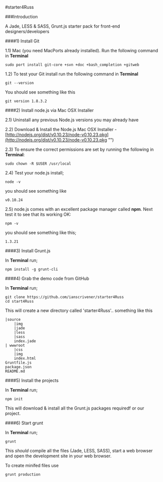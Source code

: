 #starter4Russ


###Introduction

A Jade, LESS &amp; SASS, Grunt.js starter pack for front-end designers/developers



####1) Install Git

1.1) Mac (you need MacPorts already installed). Run the following command in **Terminal**


    sudo port install git-core +svn +doc +bash_completion +gitweb 


1.2) To test your Git install run the following command in **Terminal** 

    git --version
    
You should see something like this

    git version 1.8.3.2
    

####2) Install node.js via Mac OSX Installer

2.1) Uninstall any previous Node.js versions you may already have


2.2) Download & Install the Node.js Mac OSX Installer - [http://nodejs.org/dist/v0.10.23/node-v0.10.23.pkg](http://nodejs.org/dist/v0.10.23/node-v0.10.23.pkg "")

2.3) To ensure the correct permissions are set by running the following in **Terminal**:

    sudo chown -R $USER /usr/local


2.4) Test your node.js install;

    node -v
    
you should see something like

    v0.10.24

2.5) node.js comes with an excellent package manager called **npm**. Next test it to see that its working OK:

    npm -v
    
you should see something like this;

    1.3.21
    
####3) Install Grunt.js

In **Terminal** run;

    npm install -g grunt-cli


####4) Grab the demo code from GitHub

In **Terminal** run;

    git clone https://github.com/ianscrivener/starter4Russ
    cd start4Russ



This will create a new directory called 'starter4Russ'.. something like this

    |source
        |img
        |jade
        |less
        |sass
        index.jade
    | wwwroot
        |css
        |img
        index.html
    Gruntfile.js
    package.json
    README.md        
    
####5) Install the projects


In **Terminal** run;
    
    npm init
    
This will download & install all the Grunt.js packages requiredf or our project.

####6) Start grunt

In **Terminal** run;
    
    grunt
    
This *should* compile all the files (Jade, LESS, SASS), start a web browser and open the development site in your web browser.

To create minifed files use
    
    grunt production
    



